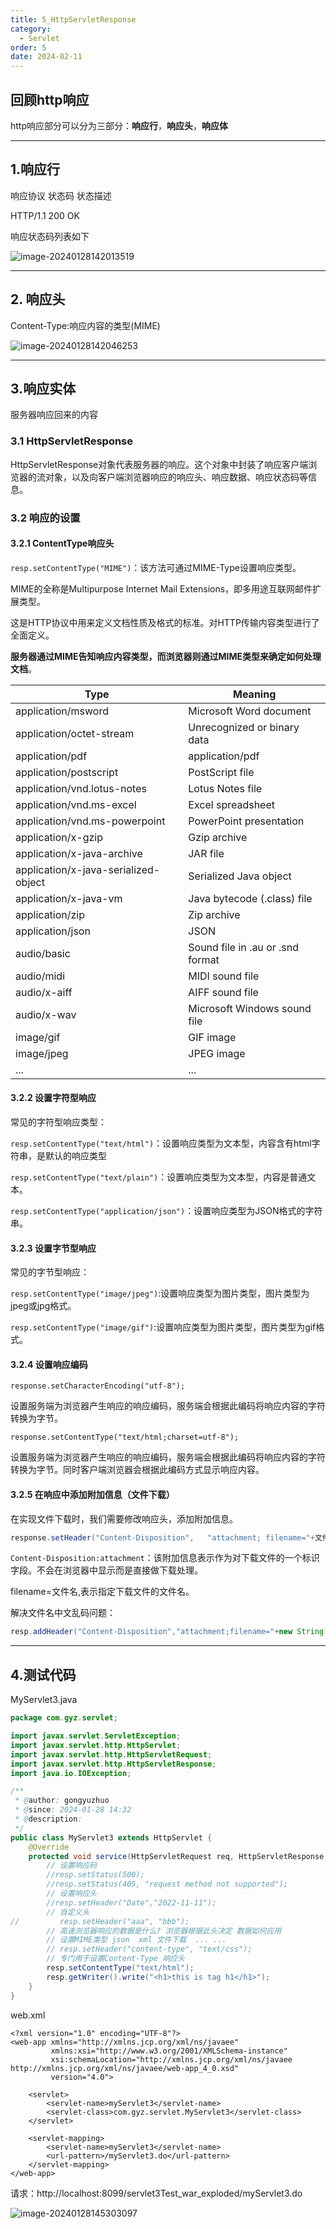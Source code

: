 ```yaml
---
title: 5_HttpServletResponse
category:
  - Servlet
order: 5
date: 2024-02-11
---
```


<!-- more -->

## 回顾http响应

http响应部分可以分为三部分：**响应行**，**响应头**，**响应体**  

---

## 1.响应行

响应协议    状态码 状态描述

HTTP/1.1   200     OK

响应状态码列表如下

![image-20240128142013519](https://studyimages.oss-cn-beijing.aliyuncs.com/img/Servlet/202401/b6bc5c5c6744cda8.png)

---

## 2. 响应头

Content-Type:响应内容的类型(MIME) 

![image-20240128142046253](https://studyimages.oss-cn-beijing.aliyuncs.com/img/Servlet/202401/531544c6ecc5e413.png)

---

## 3.响应实体

服务器响应回来的内容 

### 3.1 HttpServletResponse

HttpServletResponse对象代表服务器的响应。这个对象中封装了响应客户端浏览器的流对象，以及向客户端浏览器响应的响应头、响应数据、响应状态码等信息。

### 3.2 响应的设置

#### 3.2.1 ContentType响应头

`resp.setContentType("MIME")`：该方法可通过MIME-Type设置响应类型。

MIME的全称是Multipurpose Internet Mail Extensions，即多用途互联网邮件扩展类型。

这是HTTP协议中用来定义文档性质及格式的标准。对HTTP传输内容类型进行了全面定义。

**服务器通过MIME告知响应内容类型，而浏览器则通过MIME类型来确定如何处理文档**。

| Type                                 | Meaning                          |
| ------------------------------------ | -------------------------------- |
| application/msword                   | Microsoft Word document          |
| application/octet-stream             | Unrecognized or binary data      |
| application/pdf                      | application/pdf                  |
| application/postscript               | PostScript file                  |
| application/vnd.lotus-notes          | Lotus Notes file                 |
| application/vnd.ms-excel             | Excel spreadsheet                |
| application/vnd.ms-powerpoint        | PowerPoint presentation          |
| application/x-gzip                   | Gzip archive                     |
| application/x-java-archive           | JAR file                         |
| application/x-java-serialized-object | Serialized Java object           |
| application/x-java-vm                | Java bytecode (.class) file      |
| application/zip                      | Zip archive                      |
| application/json                     | JSON                             |
| audio/basic                          | Sound file in .au or .snd format |
| audio/midi                           | MIDI sound file                  |
| audio/x-aiff                         | AIFF sound file                  |
| audio/x-wav                          | Microsoft Windows sound file     |
| image/gif                            | GIF image                        |
| image/jpeg                           | JPEG image                       |
| ...                                  | ...                              |

#### 3.2.2 设置字符型响应

常见的字符型响应类型：

`resp.setContentType("text/html")`：设置响应类型为文本型，内容含有html字符串，是默认的响应类型

`resp.setContentType("text/plain")`：设置响应类型为文本型，内容是普通文本。

`resp.setContentType("application/json")`：设置响应类型为JSON格式的字符串。

#### 3.2.3 设置字节型响应

常见的字节型响应：

`resp.setContentType("image/jpeg")`:设置响应类型为图片类型，图片类型为jpeg或jpg格式。

`resp.setContentType("image/gif")`:设置响应类型为图片类型，图片类型为gif格式。

#### 3.2.4 设置响应编码

`response.setCharacterEncoding("utf-8");`

设置服务端为浏览器产生响应的响应编码，服务端会根据此编码将响应内容的字符转换为字节。

`response.setContentType("text/html;charset=utf-8");`

设置服务端为浏览器产生响应的响应编码，服务端会根据此编码将响应内容的字符转换为字节。同时客户端浏览器会根据此编码方式显示响应内容。

#### 3.2.5 在响应中添加附加信息（文件下载）

在实现文件下载时，我们需要修改响应头，添加附加信息。

```java
response.setHeader("Content-Disposition",   "attachment; filename="+文件名);
```

`Content-Disposition:attachment`：该附加信息表示作为对下载文件的一个标识字段。不会在浏览器中显示而是直接做下载处理。

filename=文件名,表示指定下载文件的文件名。

解决文件名中文乱码问题：

```java
resp.addHeader("Content-Disposition","attachment;filename="+new String (file.getName().getBytes("gbk"),"iso-8859-1"));
```

---

## 4.测试代码

MyServlet3.java

```java
package com.gyz.servlet;

import javax.servlet.ServletException;
import javax.servlet.http.HttpServlet;
import javax.servlet.http.HttpServletRequest;
import javax.servlet.http.HttpServletResponse;
import java.io.IOException;

/**
 * @author: gongyuzhuo
 * @since: 2024-01-28 14:32
 * @description:
 */
public class MyServlet3 extends HttpServlet {
    @Override
    protected void service(HttpServletRequest req, HttpServletResponse resp) throws ServletException, IOException {
        // 设置响应码
        //resp.setStatus(500);
        //resp.setStatus(405, "request method not supported");
        // 设置响应头
        //resp.setHeader("Date","2022-11-11");
        // 自定义头
//         resp.setHeader("aaa", "bbb");
        // 高速浏览器响应的数据是什么? 浏览器根据此头决定 数据如何应用
        // 设置MIME类型 json  xml 文件下载  ... ...
        // resp.setHeader("content-type", "text/css");
        // 专门用于设置Content-Type 响应头
        resp.setContentType("text/html");
        resp.getWriter().write("<h1>this is tag h1</h1>");
    }
}
```

web.xml

```
<?xml version="1.0" encoding="UTF-8"?>
<web-app xmlns="http://xmlns.jcp.org/xml/ns/javaee"
         xmlns:xsi="http://www.w3.org/2001/XMLSchema-instance"
         xsi:schemaLocation="http://xmlns.jcp.org/xml/ns/javaee http://xmlns.jcp.org/xml/ns/javaee/web-app_4_0.xsd"
         version="4.0">

    <servlet>
        <servlet-name>myServlet3</servlet-name>
        <servlet-class>com.gyz.servlet.MyServlet3</servlet-class>
    </servlet>

    <servlet-mapping>
        <servlet-name>myServlet3</servlet-name>
        <url-pattern>/myServlet3.do</url-pattern>
    </servlet-mapping>
</web-app>
```

请求：http://localhost:8099/servlet3Test_war_exploded/myServlet3.do

![image-20240128145303097](https://studyimages.oss-cn-beijing.aliyuncs.com/img/Servlet/202401/ee67c563f4e90059.png)